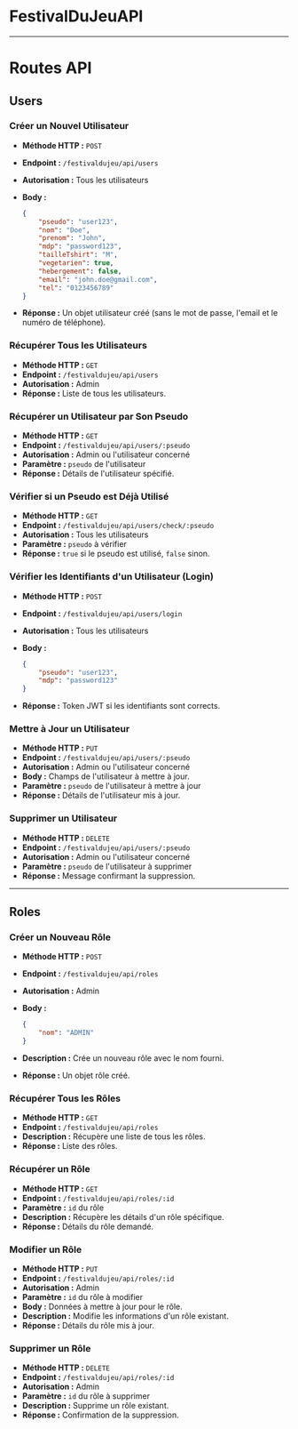 # FestivalDuJeuAPI

---

# Routes API

## Users

### Créer un Nouvel Utilisateur

- **Méthode HTTP :** `POST`
- **Endpoint :** `/festivaldujeu/api/users`
- **Autorisation :** Tous les utilisateurs
- **Body :**

    ```json
    {
        "pseudo": "user123",
        "nom": "Doe",
        "prenom": "John",
        "mdp": "password123",
        "tailleTshirt": "M",
        "vegetarien": true,
        "hebergement": false,
        "email": "john.doe@gmail.com",
        "tel": "0123456789"
    }
    ```

- **Réponse :** Un objet utilisateur créé (sans le mot de passe, l'email et le numéro de téléphone).

### Récupérer Tous les Utilisateurs

- **Méthode HTTP :** `GET`
- **Endpoint :** `/festivaldujeu/api/users`
- **Autorisation :** Admin
- **Réponse :** Liste de tous les utilisateurs.

### Récupérer un Utilisateur par Son Pseudo

- **Méthode HTTP :** `GET`
- **Endpoint :** `/festivaldujeu/api/users/:pseudo`
- **Autorisation :** Admin ou l'utilisateur concerné
- **Paramètre :** `pseudo` de l'utilisateur
- **Réponse :** Détails de l'utilisateur spécifié.

### Vérifier si un Pseudo est Déjà Utilisé

- **Méthode HTTP :** `GET`
- **Endpoint :** `/festivaldujeu/api/users/check/:pseudo`
- **Autorisation :** Tous les utilisateurs
- **Paramètre :** `pseudo` à vérifier
- **Réponse :** `true` si le pseudo est utilisé, `false` sinon.

### Vérifier les Identifiants d'un Utilisateur (Login)

- **Méthode HTTP :** `POST`
- **Endpoint :** `/festivaldujeu/api/users/login`
- **Autorisation :** Tous les utilisateurs
- **Body :**

    ```json
    {
        "pseudo": "user123",
        "mdp": "password123"
    }
    ```

- **Réponse :** Token JWT si les identifiants sont corrects.

### Mettre à Jour un Utilisateur

- **Méthode HTTP :** `PUT`
- **Endpoint :** `/festivaldujeu/api/users/:pseudo`
- **Autorisation :** Admin ou l'utilisateur concerné
- **Body :** Champs de l'utilisateur à mettre à jour.
- **Paramètre :** `pseudo` de l'utilisateur à mettre à jour
- **Réponse :** Détails de l'utilisateur mis à jour.

### Supprimer un Utilisateur

- **Méthode HTTP :** `DELETE`
- **Endpoint :** `/festivaldujeu/api/users/:pseudo`
- **Autorisation :** Admin ou l'utilisateur concerné
- **Paramètre :** `pseudo` de l'utilisateur à supprimer
- **Réponse :** Message confirmant la suppression.

--- 

## Roles

### Créer un Nouveau Rôle

- **Méthode HTTP :** `POST`
- **Endpoint :** `/festivaldujeu/api/roles`
- **Autorisation :** Admin
- **Body :**

    ```json
    {
        "nom": "ADMIN"
    }
    ```

- **Description :** Crée un nouveau rôle avec le nom fourni.
- **Réponse :** Un objet rôle créé.

### Récupérer Tous les Rôles

- **Méthode HTTP :** `GET`
- **Endpoint :** `/festivaldujeu/api/roles`
- **Description :** Récupère une liste de tous les rôles.
- **Réponse :** Liste des rôles.

### Récupérer un Rôle

- **Méthode HTTP :** `GET`
- **Endpoint :** `/festivaldujeu/api/roles/:id`
- **Paramètre :** `id` du rôle
- **Description :** Récupère les détails d'un rôle spécifique.
- **Réponse :** Détails du rôle demandé.

### Modifier un Rôle

- **Méthode HTTP :** `PUT`
- **Endpoint :** `/festivaldujeu/api/roles/:id`
- **Autorisation :** Admin
- **Paramètre :** `id` du rôle à modifier
- **Body :** Données à mettre à jour pour le rôle.
- **Description :** Modifie les informations d'un rôle existant.
- **Réponse :** Détails du rôle mis à jour.

### Supprimer un Rôle

- **Méthode HTTP :** `DELETE`
- **Endpoint :** `/festivaldujeu/api/roles/:id`
- **Autorisation :** Admin
- **Paramètre :** `id` du rôle à supprimer
- **Description :** Supprime un rôle existant.
- **Réponse :** Confirmation de la suppression.
